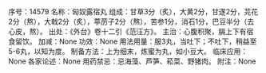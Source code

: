 序号：14579
名称：匈奴露宿丸
组成：甘草3分（炙），大黄2分，甘遂2分，芫花2分（熬），大戟2分（炙），葶苈子2分（熬），苦参1分，消石1分，巴豆半分（去心皮，熬）。
出处：《外台》卷十二引《范汪方》。
主治：心腹积聚，膈上下有宿食留饮。
加减：None
功效：None
用法用量：服3丸，当吐下；不吐下，稍益至5-6丸，以知为度。
制备方法：上为细末，炼蜜为丸，如小豆大。
临床应用：None
各家论述：None
用药禁忌：忌海藻、芦笋、菘菜、野猪肉。
附注：None
